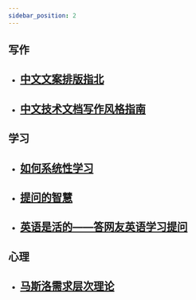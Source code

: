 ```yaml
---
sidebar_position: 2
---
```




## 写作
- ## [中文文案排版指北](https://github.com/sparanoid/chinese-copywriting-guidelines)
- ## [中文技术文档写作风格指南](https://zh-style-guide.readthedocs.io/zh-cn/latest/%E5%85%B3%E4%BA%8E%E6%9C%AC%E6%8C%87%E5%8D%97.html)

## 学习
- ## [如何系统性学习](https://program-think.blogspot.com/2019/10/Systematic-Learning.html)
- ## [提问的智慧](https://github.com/tvvocold/How-To-Ask-Questions-The-Smart-Way)
- ## [英语是活的——答网友英语学习提问](https://yufan.me/posts/english-in-use)

## 心理
- ## [马斯洛需求层次理论](https://zh.wikipedia.org/zh-cn/%E9%A9%AC%E6%96%AF%E6%B4%9B%E9%9C%80%E6%B1%82%E5%B1%82%E6%AC%A1%E7%90%86%E8%AE%BA)